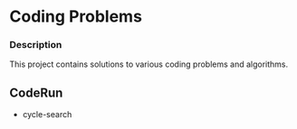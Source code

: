 # Coding Problems

### Description
This project contains solutions to various coding problems and algorithms.

## CodeRun
- cycle-search